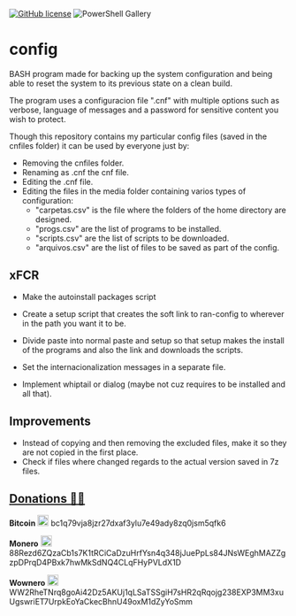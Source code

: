 [![GitHub license](https://img.shields.io/github/license/Ran-n/config)](https://github.com/Ran-n/config/blob/master/LICENSE)
![PowerShell Gallery](https://img.shields.io/badge/plataforma-LiGNUx-lightgrey)

# config

BASH program made for backing up the system configuration and being able to reset the system to its previous state on a clean build.

The program uses a configuracion file ".cnf" with multiple options such as verbose, language of messages and a password for sensitive content you wish to protect.

Though this repository contains my particular config files (saved in the cnfiles folder) it can be used by everyone just by:
- Removing the cnfiles folder.
- Renaming as .cnf the cnf file.
- Editing the .cnf file.
- Editing the files in the media folder containing varios types of configuration:
    - "carpetas.csv" is the file where the folders of the home directory are designed.
    - "progs.csv" are the list of programs to be installed.
    - "scripts.csv" are the list of scripts to be downloaded.
    - "arquivos.csv" are the list of files to be saved as part of the config.

## xFCR

- Make the autoinstall packages script
- Create a setup script that creates the soft link to ran-config to wherever in the path you want it to be.

- Divide paste into normal paste and setup so that setup makes the install of the programs and also the link and downloads the scripts.
- Set the internacionalization messages in a separate file.
- Implement whiptail or dialog (maybe not cuz requires to be installed and all that).

## Improvements

- Instead of copying and then removing the excluded files, make it so they are not copied in the first place.
- Check if files where changed regards to the actual version saved in 7z files.

## [Donations 🙇🙇](https://github.com/Ran-n/doc/blob/main/doaz%C3%B3ns.md)

**Bitcoin** <img src="https://raw.githubusercontent.com/Ran-n/svgs/main/divisas/bitcoin/bitcoin_0.svg" width="20" alt="bitcoin logo" title="Bitcoin">
bc1q79vja8jzr27dxaf3ylu7e49ady8zq0jsm5qfk6

**Monero** <img src="https://raw.githubusercontent.com/Ran-n/svgs/main/divisas/monero/monero_0.svg" width="20" alt="monero logo" title="Monero">
88Rezd6ZQzaCb1s7K1tRCiCaDzuHrfYsn4q348jJuePpLs84JNsWEghMAZZgzpDPrqD4PBxk7hwMkSdNQ4CLqFHyPVLdX1D

**Wownero** <img src="https://raw.githubusercontent.com/Ran-n/svgs/main/divisas/wownero/wownero_0.svg" width="20" alt="wownero logo" title="Wownero">
WW2RheTNrq8goAi42Dz5AKUj1qLSaTSSgiH7sHR2qRqojg238EXP3MM3xuUgswriET7UrpkEoYaCkecBhnU49oxM1dZyYoSmm
